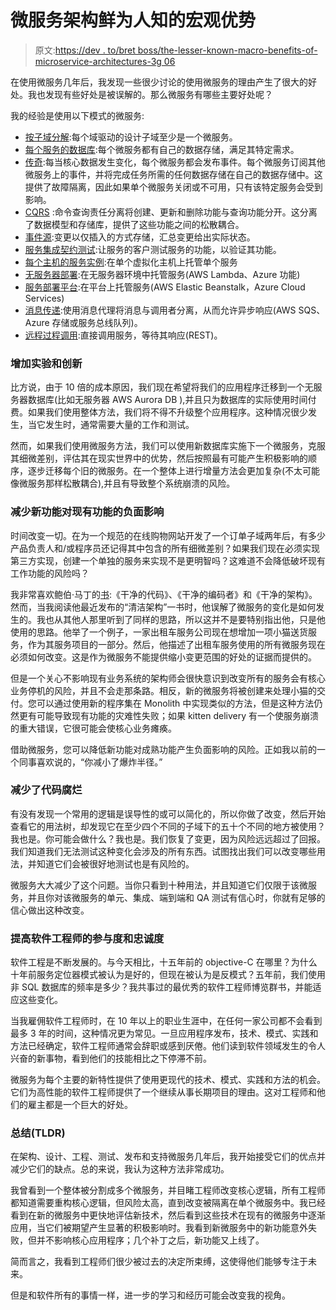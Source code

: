 # 微服务架构鲜为人知的宏观优势

> 原文:[https://dev . to/bret boss/the-lesser-known-macro-benefits-of-microservice-architectures-3g 06](https://dev.to/bretboss/the-lesser-known-macro-benefits-of-microservice-architectures-3g06)

在使用微服务几年后，我发现一些很少讨论的使用微服务的理由产生了很大的好处。我也发现有些好处是被误解的。那么微服务有哪些主要好处呢？

我的经验是使用以下模式的微服务:

*   [按子域分解](http://microservices.io/patterns/decomposition/decompose-by-subdomain.html):每个域驱动的设计子域至少是一个微服务。
*   [每个服务的数据库](http://microservices.io/patterns/data/database-per-service.html):每个微服务都有自己的数据存储，满足其特定需求。
*   [传奇](http://microservices.io/patterns/data/saga.html):每当核心数据发生变化，每个微服务都会发布事件。每个微服务订阅其他微服务上的事件，并将完成任务所需的任何数据存储在自己的数据存储中。这提供了故障隔离，因此如果单个微服务关闭或不可用，只有该特定服务会受到影响。
*   [CQRS](http://microservices.io/patterns/data/cqrs.html) :命令查询责任分离将创建、更新和删除功能与查询功能分开。这分离了数据模型和存储库，提供了这些功能之间的松散耦合。
*   [事件源](http://microservices.io/patterns/data/event-sourcing.html):变更以仅插入的方式存储，汇总变更给出实际状态。
*   [服务集成契约测试](http://microservices.io/patterns/testing/service-integration-contract-test.html):让服务的客户测试服务的功能，以验证其功能。
*   [每个主机的服务实例](http://microservices.io/patterns/deployment/single-service-per-host.html):在单个虚拟化主机上托管单个服务
*   [无服务器部署](http://microservices.io/patterns/deployment/serverless-deployment.html):在无服务器环境中托管服务(AWS Lambda、Azure 功能)
*   [服务部署平台](http://microservices.io/patterns/deployment/service-deployment-platform.html):在平台上托管服务(AWS Elastic Beanstalk，Azure Cloud Services)
*   [消息传递](http://microservices.io/patterns/communication-style/messaging.html):使用消息代理将消息与调用者分离，从而允许异步响应(AWS SQS、Azure 存储或服务总线队列)。
*   [远程过程调用](http://microservices.io/patterns/communication-style/rpi.html):直接调用服务，等待其响应(REST)。

### [](#increased-experimentation-and-innovation)增加实验和创新

比方说，由于 10 倍的成本原因，我们现在希望将我们的应用程序迁移到一个无服务器数据库(比如无服务器 AWS Aurora DB ),并且只为数据库的实际使用时间付费。如果我们使用整体方法，我们将不得不升级整个应用程序。这种情况很少发生，当它发生时，通常需要大量的工作和测试。

然而，如果我们使用微服务方法，我们可以使用新数据库实施下一个微服务，克服其细微差别，评估其在现实世界中的优势，然后按照最有可能产生积极影响的顺序，逐步迁移每个旧的微服务。在一个整体上进行增量方法会更加复杂(不太可能像微服务那样松散耦合),并且有导致整个系统崩溃的风险。

### [](#reduced-negative-impact-of-new-features-on-existing-features)减少新功能对现有功能的负面影响

时间改变一切。在为一个规范的在线购物网站开发了一个订单子域两年后，有多少产品负责人和/或程序员还记得其中包含的所有细微差别？如果我们现在必须实现第三方实现，创建一个单独的服务来实现不是更明智吗？这难道不会降低破坏现有工作功能的风险吗？

我非常喜欢鲍伯·马丁的[书](https://www.amazon.com/default/e/B000APG87E/ref=sr_ntt_srch_lnk_3?qid=1530901773&sr=8-3&redirectedFromKindleDbs=true):《干净的代码》、《干净的编码者》和《干净的架构》。然而，当我阅读他最近发布的“清洁架构”一书时，他误解了微服务的变化是如何发生的。我也从其他人那里听到了同样的思路，所以这并不是要特别指出他，只是他使用的思路。他举了一个例子，一家出租车服务公司现在想增加一项小猫送货服务，作为其服务项目的一部分。然后，他描述了出租车服务使用的所有微服务现在必须如何改变。这是作为微服务不能提供缩小变更范围的好处的证据而提供的。

但是一个关心不影响现有业务系统的架构师会很快意识到改变所有的服务会有核心业务停机的风险，并且不会走那条路。相反，新的微服务将被创建来处理小猫的交付。您可以通过使用新的程序集在 Monolith 中实现类似的方法，但是这种方法仍然更有可能导致现有功能的灾难性失败；如果 kitten delivery 有一个使服务崩溃的重大错误，它很可能会使核心业务瘫痪。

借助微服务，您可以降低新功能对成熟功能产生负面影响的风险。正如我以前的一个同事喜欢说的，“你减小了爆炸半径。”

### [](#reduced-code-rot)减少了代码腐烂

有没有发现一个常用的逻辑是误导性的或可以简化的，所以你做了改变，然后开始查看它的用法树，却发现它在至少四个不同的子域下的五十个不同的地方被使用？我也是。你可能会做什么？我也是。我们恢复了变更，因为风险远远超过了回报。我们知道我们无法测试这种变化会涉及的所有东西。试图找出我们可以改变哪些用法，并知道它们会被很好地测试也是有风险的。

微服务大大减少了这个问题。当你只看到十种用法，并且知道它们仅限于该微服务，并且你对该微服务的单元、集成、端到端和 QA 测试有信心时，你就有足够的信心做出这种改变。

### [](#improved-software-engineer-engagement-and-retention)提高软件工程师的参与度和忠诚度

软件工程是不断发展的。与今天相比，十五年前的 objective-C 在哪里？为什么十年前服务定位器模式被认为是好的，但现在被认为是反模式？五年前，我们使用非 SQL 数据库的频率是多少？我共事过的最优秀的软件工程师博览群书，并能适应这些变化。

当我雇佣软件工程师时，在 10 年以上的职业生涯中，在任何一家公司都不会看到最多 3 年的时间，这种情况更为常见。一旦应用程序发布，技术、模式、实践和方法已经确定，软件工程师通常会辞职或感到厌倦。他们读到软件领域发生的令人兴奋的新事物，看到他们的技能相比之下停滞不前。

微服务为每个主要的新特性提供了使用更现代的技术、模式、实践和方法的机会。它们为高性能的软件工程师提供了一个继续从事长期项目的理由。这对工程师和他们的雇主都是一个巨大的好处。

### [](#summary-tldr)总结(TLDR)

在架构、设计、工程、测试、发布和支持微服务几年后，我开始接受它们的优点并减少它们的缺点。总的来说，我认为这种方法非常成功。

我曾看到一个整体被分割成多个微服务，并目睹工程师改变核心逻辑，所有工程师都知道需要重构核心逻辑，但风险太高，直到改变被隔离在单个微服务中。我已经看到在新的微服务中更快地评估新技术，然后看到这些技术在现有的微服务中逐渐应用，当它们被期望产生显著的积极影响时。我看到新微服务中的新功能意外失败，但并不影响核心应用程序；几个补丁之后，新功能又上线了。

简而言之，我看到工程师们很少被过去的决定所束缚，这使得他们能够专注于未来。

但是和软件所有的事情一样，进一步的学习和经历可能会改变我的视角。